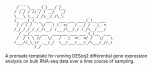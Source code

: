 
        
          ____       _     __                       
         / __ \__ __(_)___/ /__                     
        / /_/ / // / / __/  '_/                     
        \___\_\_,_/_/\__/_/\_\           _          
        /_  __(_)_ _  ___   ___ ___ ____(_)__ ___   
         / / / /  ' \/ -_) (_-</ -_) __/ / -_|_-<   
        /_/_/_/_/_/_/\__/ /___/\__/_/ /_/\__/___/   
          / __/_ __ ___  _______ ___ ___ (_)__  ___ 
         / _/ \ \ // _ \/ __/ -_|_-<(_-</ / _ \/ _ \
        /___//_\_\/ .__/_/  \__/___/___/_/\___/_//_/
                 /_/                                
        
        

A premade template for running DESeq2 differential gene expression analysis on bulk RNA-seq data over a time course of sampling.
